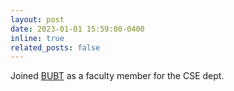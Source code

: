 ```yaml
---
layout: post
date: 2023-01-01 15:59:00-0400
inline: true
related_posts: false
---
```


Joined [BUBT](https://bubt.edu.bd) as a faculty member for the CSE dept.
